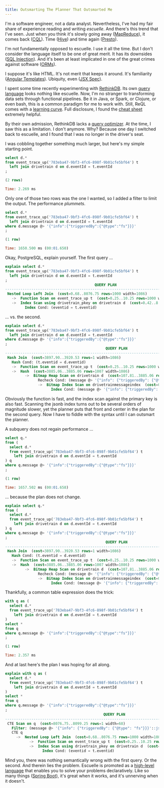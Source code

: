 ```yaml
---
title: Outsmarting The Planner That Outsmarted Me
---
```


I'm a software engineer, not a data analyst.  Nevertheless, I've had my fair share of experience reading and writing *escuelle*.  And there's this trend that I've seen.  Just when you think it's slowly going away ([MapReduce](https://static.googleusercontent.com/media/research.google.com/en//archive/mapreduce-osdi04.pdf)), it comes back ([CQL](https://issues.apache.org/jira/browse/CASSANDRA-1703)).  Time ([Hive](https://hive.apache.org/)) and time again ([Presto](https://prestodb.io/)).

I'm not fundamentally opposed to escuelle.  I use it all the time.  But I don't consider the language itself to be one of great merit.  It has its downsides ([SQL Injection](https://www.owasp.org/index.php/SQL_Injection)).  And it's been at least implicated in one of the great crimes against software ([ORMs](https://en.wikipedia.org/wiki/List_of_object-relational_mapping_software)).

I suppose it's like HTML.  It's not merit that keeps it around.  It's familiarity ([Angular Templates](https://angular.io/guide/template-syntax)).  Ubiquity, even ([JSX Spec](https://facebook.github.io/jsx/)).

I spent some time recently experimenting with [RethinkDB](https://rethinkdb.com/).  Its own [query language](https://rethinkdb.com/docs/introduction-to-reql/) looks nothing like escuelle.  Now, I'm no stranger to transforming data sets through functional pipelines.  Be it in Java, or Spark, or Clojure, or even bash, this is a common paradigm for me to work with.  Still, ReQL comes with a [learning curve](https://rethinkdb.com/docs/table-joins/).  Full disclosure, I found the [cheat sheet](https://rethinkdb.com/docs/sql-to-reql/javascript/) extremely helpful.

By their own admission, RethinkDB lacks a [query optimizer](https://rethinkdb.com/docs/introduction-to-reql/#query-optimization).  At the time, I saw this as a limitation.  I don't anymore.  Why?  Because one day I switched back to escuelle, and I found that I was no longer in the driver's seat.

I was cobbling together something much larger, but here's my simple starting point.

```sql
select d.*
from event_trace_up('783eba47-9bf3-4fc6-898f-9b01cfe5bf64') t
  left join drivetrain d on d.eventId = t.eventId
;

(2 rows)

Time: 2.269 ms
```

Only one of those two rows was the one I wanted, so I added a filter to limit the output.  The performance *plummets*.

```sql
select d.*
from event_trace_up('783eba47-9bf3-4fc6-898f-9b01cfe5bf64') t
  left join drivetrain d on d.eventId = t.eventId
where d.message @> '{"info":{"triggeredBy":{"@type":"fs"}}}'
;

(1 row)

Time: 1650.500 ms (00:01.650)
```

Okay, PostgreSQL, explain yourself.  The first query ...

```sql
explain select d.*
from event_trace_up('783eba47-9bf3-4fc6-898f-9b01cfe5bf64') t
  left join drivetrain d on d.eventId = t.eventId
;
                                         QUERY PLAN                                          
---------------------------------------------------------------------------------------------
 Nested Loop Left Join  (cost=0.68..8076.75 rows=1000 width=1086)
   ->  Function Scan on event_trace_up t  (cost=0.25..10.25 rows=1000 width=16)
   ->  Index Scan using drivetrain_pkey on drivetrain d  (cost=0.42..8.07 rows=1 width=1086)
         Index Cond: (eventid = t.eventid)
```

... vs. the second.

```sql
explain select d.*
from event_trace_up('783eba47-9bf3-4fc6-898f-9b01cfe5bf64') t
  left join drivetrain d on d.eventId = t.eventId
where d.message @> '{"info":{"triggeredBy":{"@type":"fs"}}}'
;
                                              QUERY PLAN                                              
------------------------------------------------------------------------------------------------------
 Hash Join  (cost=3897.90..3920.53 rows=1 width=1086)
   Hash Cond: (t.eventid = d.eventid)
   ->  Function Scan on event_trace_up t  (cost=0.25..10.25 rows=1000 width=16)
   ->  Hash  (cost=3885.06..3885.06 rows=1007 width=1086)
         ->  Bitmap Heap Scan on drivetrain d  (cost=107.81..3885.06 rows=1007 width=1086)
               Recheck Cond: (message @> '{"info": {"triggeredBy": {"@type": "fs"}}}'::jsonb)
               ->  Bitmap Index Scan on drivetrainmessageindex  (cost=0.00..107.56 rows=1007 width=0)
                     Index Cond: (message @> '{"info": {"triggeredBy": {"@type": "fs"}}}'::jsonb)
```

Obviously the function is fast, and the index scan against the primary key is also fast.  Scanning the jsonb index turns out to be several orders of magnitude slower, yet the planner puts that front and center in the plan for the second query.  Now I have to fiddle with the syntax until I can outsmart the planner.

A subquery does not regain performance ...

```sql
select q.*
from (
  select d.*
  from event_trace_up('783eba47-9bf3-4fc6-898f-9b01cfe5bf64') t
    left join drivetrain d on d.eventId = t.eventId
) q
where q.message @> '{"info":{"triggeredBy":{"@type":"fs"}}}'
;

(1 row)

Time: 1657.502 ms (00:01.658)
```

... because the plan does not change.

```sql
explain select q.*
from (
  select d.*
  from event_trace_up('783eba47-9bf3-4fc6-898f-9b01cfe5bf64') t
    left join drivetrain d on d.eventId = t.eventId
) q
where q.message @> '{"info":{"triggeredBy":{"@type":"fs"}}}'
;
                                              QUERY PLAN                                              
------------------------------------------------------------------------------------------------------
 Hash Join  (cost=3897.90..3920.53 rows=1 width=1086)
   Hash Cond: (t.eventid = d.eventid)
   ->  Function Scan on event_trace_up t  (cost=0.25..10.25 rows=1000 width=16)
   ->  Hash  (cost=3885.06..3885.06 rows=1007 width=1086)
         ->  Bitmap Heap Scan on drivetrain d  (cost=107.81..3885.06 rows=1007 width=1086)
               Recheck Cond: (message @> '{"info": {"triggeredBy": {"@type": "fs"}}}'::jsonb)
               ->  Bitmap Index Scan on drivetrainmessageindex  (cost=0.00..107.56 rows=1007 width=0)
                     Index Cond: (message @> '{"info": {"triggeredBy": {"@type": "fs"}}}'::jsonb)
```

Thankfully, a common table expression does the trick:

```sql
with q as (
  select d.*
  from event_trace_up('783eba47-9bf3-4fc6-898f-9b01cfe5bf64') t
    left join drivetrain d on d.eventId = t.eventId
)
select *
from q
where q.message @> '{"info":{"triggeredBy":{"@type":"fs"}}}'
;

(1 row)

Time: 2.357 ms
```

And at last here's the plan I was hoping for all along.

```sql
explain with q as (
  select d.*
  from event_trace_up('783eba47-9bf3-4fc6-898f-9b01cfe5bf64') t
    left join drivetrain d on d.eventId = t.eventId
)
select *
from q
where q.message @> '{"info":{"triggeredBy":{"@type":"fs"}}}'
;
                                             QUERY PLAN                                              
-----------------------------------------------------------------------------------------------------
 CTE Scan on q  (cost=8076.75..8099.25 rows=1 width=68)
   Filter: (message @> '{"info": {"triggeredBy": {"@type": "fs"}}}'::jsonb)
   CTE q
     ->  Nested Loop Left Join  (cost=0.68..8076.75 rows=1000 width=1086)
           ->  Function Scan on event_trace_up t  (cost=0.25..10.25 rows=1000 width=16)
           ->  Index Scan using drivetrain_pkey on drivetrain d  (cost=0.42..8.07 rows=1 width=1086)
                 Index Cond: (eventid = t.eventid)
```

Mind you, there was nothing semantically wrong with the first query.  Or the second.  And therein lies the problem.  Escuelle is promoted as a [high-level language](https://www.fossil-scm.org/index.html/doc/trunk/www/theory1.wiki) that enables you to solve your problems declaratively.  Like so many things ([Spring Boot](https://projects.spring.io/spring-boot/)), it's great when it works, and it's unnerving when it doesn't.
